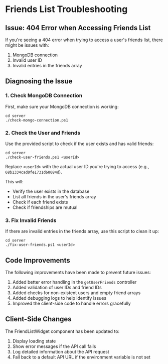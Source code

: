 # Friends List Troubleshooting

## Issue: 404 Error when Accessing Friends List

If you're seeing a 404 error when trying to access a user's friends list, there might be issues with:

1. MongoDB connection
2. Invalid user ID
3. Invalid entries in the friends array

## Diagnosing the Issue

### 1. Check MongoDB Connection

First, make sure your MongoDB connection is working:

```
cd server
./check-mongo-connection.ps1
```

### 2. Check the User and Friends

Use the provided script to check if the user exists and has valid friends:

```
cd server
./check-user-friends.ps1 <userId>
```

Replace `<userId>` with the actual user ID you're trying to access (e.g., `68b1334cad0fe1731d60084d`).

This will:
- Verify the user exists in the database
- List all friends in the user's friends array
- Check if each friend exists
- Check if friendships are mutual

### 3. Fix Invalid Friends

If there are invalid entries in the friends array, use this script to clean it up:

```
cd server
./fix-user-friends.ps1 <userId>
```

## Code Improvements

The following improvements have been made to prevent future issues:

1. Added better error handling in the `getUserFriends` controller
2. Added validation of user IDs and friend IDs
3. Added checks for non-existent users and empty friend arrays
4. Added debugging logs to help identify issues
5. Improved the client-side code to handle errors gracefully

## Client-Side Changes

The FriendListWidget component has been updated to:
1. Display loading state
2. Show error messages if the API call fails
3. Log detailed information about the API request
4. Fall back to a default API URL if the environment variable is not set